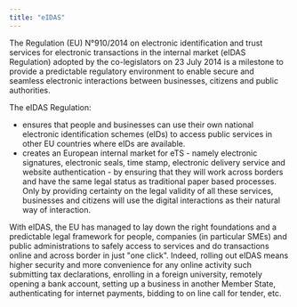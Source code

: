 ```yaml
---
title: "eIDAS"
---
```


The Regulation (EU) N°910/2014 on electronic identification and trust services for electronic transactions in the internal market (eIDAS Regulation) adopted by the co-legislators on 23 July 2014 is a milestone to provide a predictable regulatory environment to enable secure and seamless electronic interactions between businesses, citizens and public authorities.

The eIDAS Regulation:
* ensures that people and businesses can use their own national electronic identification schemes (eIDs) to access public services in other EU countries where eIDs are available.
* creates an European internal market for eTS - namely electronic signatures, electronic seals, time stamp, electronic delivery service and website authentication - by ensuring that they will work across borders and have the same legal status as traditional paper based processes. Only by providing certainty on the legal validity of all these services, businesses and citizens will use the digital interactions as their natural way of interaction.

With eIDAS, the EU has managed to lay down the right foundations and a predictable legal framework for people, companies (in particular SMEs) and public administrations to safely access to services and do transactions online and across border in just "one click". Indeed, rolling out eIDAS means higher security and more convenience for any online activity such submitting tax declarations, enrolling in a foreign university, remotely opening a bank account, setting up a business in another Member State, authenticating for internet payments, bidding to on line call for tender, etc.

